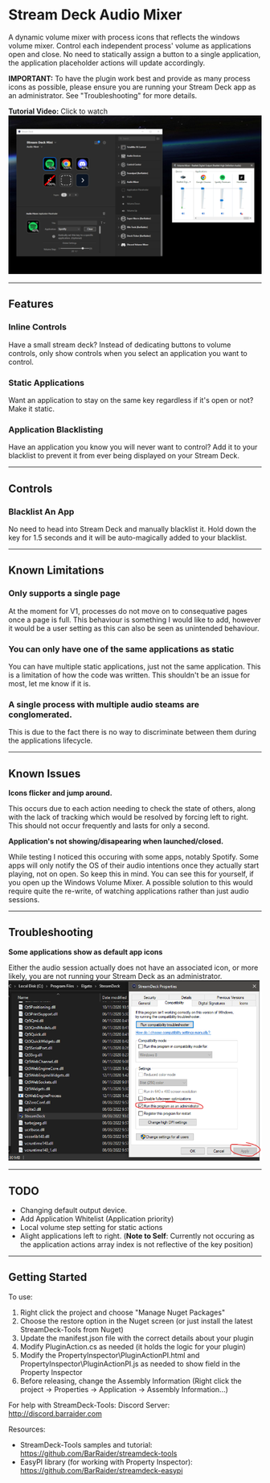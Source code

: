 # Stream Deck Audio Mixer

A dynamic volume mixer with process icons that reflects the windows volume mixer. Control each independent process' volume as applications open and close. No need to statically assign a button to
a single application, the application placeholder actions will update accordingly.

**IMPORTANT:** To have the plugin work best and provide as many process icons as possible, please ensure you are running your Stream Deck app as an administrator. See "Troubleshooting" for more details.

**Tutorial Video:** Click to watch
<a href="https://www.youtube.com/watch?v=26_o4-roURs" title="Link Title"><img src="https://github.com/JavanPoirier/AudioMixer/blob/master/Previews/1-preview.png" alt="Click to watch" /></a>

---

## Features
### Inline Controls
Have a small stream deck? Instead of dedicating buttons to volume controls, only show controls when you select an application you want to control.

### Static Applications
Want an application to stay on the same key regardless if it's open or not? Make it static.
		
### Application Blacklisting
Have an application you know you will never want to control? Add it to your blacklist to prevent it from ever being displayed on your Stream Deck.
		
---

## Controls
### Blacklist An App 
No need to head into Stream Deck and manually blacklist it. Hold down the key for 1.5 seconds and it will be
auto-magically added to your blacklist.

---

## Known Limitations
### Only supports a single page
At the moment for V1, processes do not move on to consequative pages once a page is full. This behaviour is something I would like to add, however it would
be a user setting as this can also be seen as unintended behaviour.

###  You can only have one of the same applications as static
You can have multiple static applications, just not the same application. This is a limitation of how the code was written. 
This shouldn't be an issue for most, let me know if it is.

### A single process with multiple audio steams are conglomerated.
This is due to the fact there is no way to discriminate between them during the applications lifecycle.

---

## Known Issues
**Icons flicker and jump around.** <br/>

This occurs due to each action needing to check the state of others, along with the lack of tracking which would be resolved by forcing left to right. 
This should not occur frequently and lasts for only a second.


**Application's not showing/disapearing when launched/closed.** <br/>

While testing I noticed this occuring with some apps, notably Spotify. Some apps will only notify the OS
of their audio intentions once they actually start playing, not on open. So keep this in mind. You can see this for yourself, if you open up the Windows Volume Mixer.
A possible solution to this would require quite the re-write, of watching applications rather than just audio sessions.

---

## Troubleshooting

**Some applications show as default app icons**

Either the audio session actually does not have an associated icon, or more likely, you are not running your Stream Deck as an administrator.
<img src="https://github.com/JavanPoirier/AudioMixer/blob/master/Images/StreamDeckRunAsAdmin.png" alt="StreamDeckRunAsAdmin" />

---

## TODO
- Changing default output device.
- Add Application Whitelist (Application priority)
- Local volume step setting for static actions
- Alight applications left to right. (**Note to Self**: Currently not occuring as the application actions array index is not reflective of the key position)

---

## Getting Started

To use:
1. Right click the project and choose "Manage Nuget Packages"
2. Choose the restore option in the Nuget screen (or just install the latest StreamDeck-Tools from Nuget)
3. Update the manifest.json file with the correct details about your plugin
4. Modify PluginAction.cs as needed (it holds the logic for your plugin)
5. Modify the PropertyInspector\PluginActionPI.html and PropertyInspector\PluginActionPI.js as needed to show field in the Property Inspector
6. Before releasing, change the Assembly Information (Right click the project -> Properties -> Application -> Assembly Information...)

For help with StreamDeck-Tools:
	Discord Server: http://discord.barraider.com

Resources:
* StreamDeck-Tools samples and tutorial: https://github.com/BarRaider/streamdeck-tools
* EasyPI library (for working with Property Inspector): https://github.com/BarRaider/streamdeck-easypi

